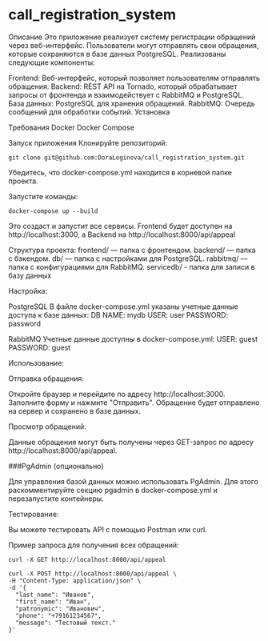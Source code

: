 # call_registration_system

Описание
Это приложение реализует систему регистрации обращений через веб-интерфейс. Пользователи могут отправлять свои обращения, которые сохраняются в базе данных PostgreSQL. Реализованы следующие компоненты:

Frontend: Веб-интерфейс, который позволяет пользователям отправлять обращения.
Backend: REST API на Tornado, который обрабатывает запросы от фронтенда и взаимодействует с RabbitMQ и PostgreSQL.
База данных: PostgreSQL для хранения обращений.
RabbitMQ: Очередь сообщений для обработки событий.
Установка

Требования
Docker
Docker Compose

Запуск приложения
Клонируйте репозиторий:
```
git clone git@github.com:DoraLoginova/call_registration_system.git

```
Убедитесь, что docker-compose.yml находится в корневой папке проекта.

Запустите команды:

```
docker-compose up --build

```
Это создаст и запустит все сервисы. Frontend будет доступен на http://localhost:3000, а Backend на http://localhost:8000/api/appeal

Структура проекта:
  frontend/ — папка с фронтендом.
  backend/ — папка с бэкендом.
  db/ — папка с настройками для PostgreSQL.
  rabbitmq/ — папка с конфигурациями для RabbitMQ.
  servicedb/ - папка для записи в базу данных

Настройка:

PostgreSQL
В файле docker-compose.yml указаны учетные данные доступа к базе данных:
DB NAME: mydb
USER: user
PASSWORD: password

RabbitMQ
Учетные данные доступны в docker-compose.yml:
USER: guest
PASSWORD: guest

Использование:


Отправка обращения:

Откройте браузер и перейдите по адресу http://localhost:3000.
Заполните форму и нажмите "Отправить".
Обращение будет отправлено на сервер и сохранено в базе данных.

Просмотр обращений:

Данные обращения могут быть получены через GET-запрос по адресу http://localhost:8000/api/appeal.

###PgAdmin (опционально)

Для управления базой данных можно использовать PgAdmin. Для этого раскомментируйте секцию pgadmin в docker-compose.yml и перезапустите контейнеры.

Тестирование:

Вы можете тестировать API с помощью Postman или curl.

Пример запроса для получения всех обращений:

```
curl -X GET http://localhost:8000/api/appeal

```

```
curl -X POST http://localhost:8000/api/appeal \
-H "Content-Type: application/json" \
-d '{
  "last_name": "Иванов",
  "first_name": "Иван",
  "patronymic": "Иванович",
  "phone": "+79161234567",
  "message": "Тестовый текст."
}'

```
